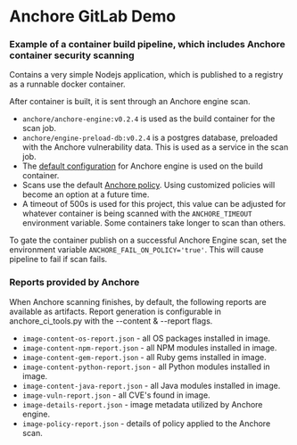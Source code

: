 # Anchore GitLab Demo

### Example of a container build pipeline, which includes Anchore container security scanning

Contains a very simple Nodejs application, which is published to a registry as a runnable docker container.

After container is built, it is sent through an Anchore engine scan.
* `anchore/anchore-engine:v0.2.4` is used as the build container for the scan job.
* `anchore/engine-preload-db:v0.2.4` is a postgres database, preloaded with the Anchore vulnerability data. This is used as a service in the scan job.
* The [default configuration](https://raw.githubusercontent.com/anchore/anchore-engine/v0.2.4/scripts/docker-compose/config.yaml) for Anchore engine is used on the build container.
* Scans use the default [Anchore policy](https://anchore.freshdesk.com/support/solutions/articles/36000074706-policies). Using customized policies will become an option at a future time.
* A timeout of 500s is used for this project, this value can be adjusted for whatever container is being scanned with the `ANCHORE_TIMEOUT` environment variable. Some containers take longer to scan than others.

To gate the container publish on a successful Anchore Engine scan, set the environment variable `ANCHORE_FAIL_ON_POLICY='true'`. This will cause pipeline to fail if scan fails.

### Reports provided by Anchore

When Anchore scanning finishes, by default, the following reports are available as artifacts. Report generation is configurable in anchore_ci_tools.py with the --content & --report flags.
* `image-content-os-report.json` - all OS packages installed in image.
* `image-content-npm-report.json` - all NPM modules installed in image.
* `image-content-gem-report.json` - all Ruby gems installed in image.
* `image-content-python-report.json` - all Python modules installed in image.
* `image-content-java-report.json` - all Java modules installed in image.
* `image-vuln-report.json` - all CVE's found in image.
* `image-details-report.json` - image metadata utilized by Anchore engine.
* `image-policy-report.json` - details of policy applied to the Anchore scan.
